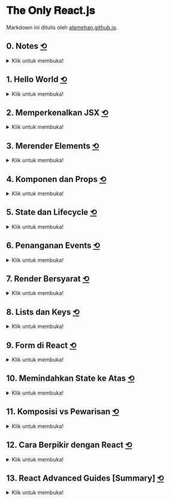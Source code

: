 <div id="top"></div>

# 𝐓𝐡𝐞 𝐎𝐧𝐥𝐲 𝐑𝐞𝐚𝐜𝐭.𝐣𝐬

Markdown ini ditulis oleh <a href="https://alamehan.github.io/">alamehan.github.io</a>.

## **0. Notes** <a href="#top">⟲</a>

<details>
<summary>Klik untuk membuka!</summary><br>

### A. Setup Project

1. Install <a href="https://nodejs.org/en">Node.js</a>
2. Install React App
```
npx create-react-app my-app
cd my-app
npm start
```
3. Install Prettier ESLint (VSCode Extension)

- Install Depedencies: ```npm i prettier prettier-eslint -D``` (untuk eslint sudah include saat menginstall create-react-app)
- Install Extension <a href="https://marketplace.visualstudio.com/items?itemName=rvest.vs-code-prettier-eslint">Prettier ESLint</a> & Restart VSCode
- Buka File > Preferences > Settings > User > Ketik "Editor: Default Formatter" lalu pilih Prettier ESLint
- Buka File > Preferences > Settings > User > Ketik "Editor: Format on" lalu ceklis "Editor: Format on Save" & "Editor: Format on Type"

### B. Catatan Penting

1. Jika component Anda tidak membutuhkan state (data yang nilainya berubah-ubah) & life cycle method, maka gunakan Functional Component. Sebaliknya, jika component Anda membutuhkan state & life cycle method, gunakan Classes Component. [Sebagai catatan: di React Hook nanti, Functional Component bisa menggunakan state & life cycle method]
2. Component itu sesimple class/fungsi yang menerima props (data dari luar) dan me-return HTML (JSX).
3. "npm audit fix" akan memperbarui/menimpa package ke versi yang aman, yang tidak memiliki masalah keamanan (security). untuk menghilangkan "vulnerabilities".
4. Catatan di package.json
```
"react": "16.8.6" berarti versi react yang digunakan yaitu tepat 16.8.6.
"react": "^16.8.6", tanda ^ berarti versi react yang digunakan minimal 16.8.6.

Artinya jika ada versi react terbaru bisa diupdate secara otomatis menggunakan perintah "npm update". Untuk proses update versi
package, lebih baik gunakan "npm update" dibandingkan "npm install".
```

</details>

## **1. Hello World** <a href="#top">⟲</a>

<details>
<summary>Klik untuk membuka!</summary><br>

```HTML
<!DOCTYPE html>
<html>

<head>
  <meta charset="UTF-8" />
  <title>Hello World</title>
  <script src="https://unpkg.com/react@17/umd/react.development.js"></script>
  <script src="https://unpkg.com/react-dom@17/umd/react-dom.development.js"></script>
  <script src="https://unpkg.com/@babel/standalone/babel.min.js"></script>
</head>

<body>
  <div id="root"></div>

  <script type="text/babel">

    ReactDOM.render(<h1>Hello, world!</h1>, document.getElementById('root'))

  </script>
</body>

</html>
```

</details>

## **2. Memperkenalkan JSX** <a href="#top">⟲</a>

<details>
<summary>Klik untuk membuka!</summary><br>

```HTML
<!DOCTYPE html>
<html>

<head>
  <meta charset="UTF-8" />
  <title>Hello World</title>
  <script src="https://unpkg.com/react@17/umd/react.development.js"></script>
  <script src="https://unpkg.com/react-dom@17/umd/react-dom.development.js"></script>
  <script src="https://unpkg.com/@babel/standalone/babel.min.js"></script>
</head>

<body>
  <div id="root1"></div>
  <div id="root2"></div>
  <div id="root3"></div>
  <div id="root4"></div>

  <script type="text/babel">

    const name = "John Doe";
    const age = 24;

    /* ----------------------------------------------------------------------- */
    /*                                Bagian 1                                 */
    /* ----------------------------------------------------------------------- */

    // Tanpa JSX
    const elementA1 = React.createElement(
      'h1',
      { className: 'my-style', style: { marginBottom: 100 } },
      `Halo ${name} ${age}!`
    )
    // Dengan JSX
    const elementA2 = (
      <h1 className='my-style' style={{ marginBottom: 100 }}>
        Halo {name} {age}!
      </h1>
    )

    ReactDOM.render(elementA1, document.getElementById('root1'))
    ReactDOM.render(elementA2, document.getElementById('root2'))

    /* ----------------------------------------------------------------------- */
    /*                                Bagian 2                                 */
    /* ----------------------------------------------------------------------- */

    // Tanpa JSX: Nested
    const elementB1 = React.createElement(
      'div',
      {},
      [
        React.createElement('h1', {}, `Name: ${name}`),
        React.createElement('h2', {}, `Age: ${age}`),
        React.createElement('h3', {}, `No: ${9 * 9}`),
      ]
    )
    // Dengan JSX: Nested
    const elementB2 = (
      <div>
        <h1>Name: {name}</h1>
        <h2>Age: {age}</h2>
        <h3>No: {9 * 9}</h3>
      </div>
    )

    ReactDOM.render(elementB1, document.getElementById('root3'))
    ReactDOM.render(elementB2, document.getElementById('root4'))

  </script>
</body>

</html>
```

</details>

## **3. Merender Elements** <a href="#top">⟲</a>

<details>
<summary>Klik untuk membuka!</summary><br>

```HTML
<!DOCTYPE html>
<html>

<head>
  <meta charset="UTF-8" />
  <title>Hello World</title>
  <script src="https://unpkg.com/react@17/umd/react.development.js"></script>
  <script src="https://unpkg.com/react-dom@17/umd/react-dom.development.js"></script>
  <script src="https://unpkg.com/@babel/standalone/babel.min.js"></script>
</head>

<body>
  <div id="root1"></div>
  <div id="root2"></div>

  <script type="text/babel">

    // 1. Penulisan Function biasa
    function tick1() {
      const element1 = (
        <div>
          <h1>It's {new Date().toLocaleTimeString()}</h1>
        </div>
      )
      ReactDOM.render(element1, document.getElementById('root1'))
    }

    // 2. Penulisan Arrow Function
    let tick2 = () => {
      const element2 = (
        <div>
          <h1>It's {new Date().toLocaleTimeString()}</h1>
        </div>
      )
      ReactDOM.render(element2, document.getElementById('root2'))
    }

    // ReactDOM.render akan dipanggil setiap detiknya dari sebuah callback setInterval()
    setInterval(tick1, 1000)
    setInterval(tick2, 1000)

  </script>
</body>

</html>
```

</details>

## **4. Komponen dan Props** <a href="#top">⟲</a>

<details>
<summary>Klik untuk membuka!</summary><br>

```HTML
<!DOCTYPE html>
<html>

<head>
  <meta charset="UTF-8" />
  <title>Hello World</title>
  <script src="https://unpkg.com/react@17/umd/react.development.js"></script>
  <script src="https://unpkg.com/react-dom@17/umd/react-dom.development.js"></script>
  <script src="https://unpkg.com/@babel/standalone/babel.min.js"></script>
</head>

<body>
  <div id="root1"></div>
  <div id="root2"></div>

  <script type="text/babel">

    /*  
      Komponen mirip dengan fungsi pada JavaScript. Komponen menerima beberapa 
      masukan (biasa disebut “props”) dan mengembalikan element React yang 
      mendeskripsikan apa yang seharusnya tampil pada layar. Sebagai catatan,
      props bersifat read-only, artinya nilai dari props tidak bisa ditimpa.
      Juga, secara default jika Anda tidak mengoper nilai apapun ke sebuah
      props maka nilainya adalah "true".
    */

    /* ----------------------------------------------------------------------- */
    /*                                Bagian 1                                 */
    /* ----------------------------------------------------------------------- */

    // Cara 1: Function Components (dimana props sebagai parameter)
    function ComponentA(props) { // <- Nama component harus diawali huruf kapital
      return (
        <div>
          <h1>Halo {props.name}</h1>
          <h2>Umur Anda {props.age}</h2>
        </div>
      )
    }

    // Cara 2: Class Components (dimana props sebagai property)
    class ComponentB extends React.Component { // <- Nama component harus diawali huruf kapital
      render() {
        return (
          <div>
            <h1>Halo {this.props.name}</h1>
            <h2>Umur Anda {this.props.age}</h2>
          </div>
        )
      }
    }

    // Memberikan nilai default untuk props
    ComponentA.defaultProps = { name: "Anonim", age: 0 }
    ComponentB.defaultProps = { name: "Anonim", age: 0 }

    // Gabungkan kedalam satu element (contoh saja) & Oper nilai ke props-nya (name & age)
    const element = (
      <div>
        <ComponentA name="Raihan" age={21} />
        <ComponentB name="Allaam" age={24} />
        <ComponentA />
        <ComponentB />
      </div>
    )
    // Pada contoh di atas komponen yang tidak mengoper nilai props akan secara otomatis
    // menggunakan nilai default dari props (defaultProps)

    ReactDOM.render(element, document.getElementById('root1'))

    /* ----------------------------------------------------------------------- */
    /*                                Bagian 2                                 */
    /* ----------------------------------------------------------------------- */

    // 1. Contoh data untuk props
    const data = {
      author: {
        name: 'Hello Kitty',
        avatarUrl: 'https://placekitten.com/g/64/64',
      },
      text: 'I hope you enjoy learning React!',
      date: new Date(),
    };

    // 2. Komponen Avatar
    function Avatar(props) {
      return <img src={props.attExamp.avatarUrl} alt={props.attExamp.name} />
    }

    // 3. Komponen UserInfo (didalamnya memakai komponen Avatar)
    function UserInfo(props) {
      return (
        <div>
          <Avatar attExamp={props.attUser} />
          <p>{props.attUser.name}</p>
        </div>
      )
    }

    // 4. Komponen Comment (didalamnya memakai komponen UserInfo)
    function Comment(props) {
      return (
        <div>
          <UserInfo attUser={props.attAuthor} />
          <p>{props.attText}</p>
          <p>{props.attDate.toLocaleDateString()}</p>
        </div>
      )
    }

    // 5, Render Komponen Comment & Oper nilai props-nya
    ReactDOM.render(

      // Alur data props yaitu satu arah, turun dari parent ke child,
      // dimulai dari sini <Comment /> ke <UserInfo /> ke <Avatar /> 
      <Comment attAuthor={data.author} attText={data.text} attDate={data.date} />,
      document.getElementById('root2')
    )

  </script>
</body>

</html>
```

</details>

## **5. State dan Lifecycle** <a href="#top">⟲</a>

<details>
<summary>Klik untuk membuka!</summary><br>

```HTML
<!DOCTYPE html>
<html>

<head>
  <meta charset="UTF-8" />
  <title>Hello World</title>
  <script src="https://unpkg.com/react@17/umd/react.development.js"></script>
  <script src="https://unpkg.com/react-dom@17/umd/react-dom.development.js"></script>
  <script src="https://unpkg.com/@babel/standalone/babel.min.js"></script>
</head>

<body>
  <div id="root1"></div>
  <div id="root2"></div>

  <script type="text/babel">

    /*  
      Baris kode ini merupakan perbaikan dari fille "3-merender-elements.html",
      alih-alih hanya sebagai function biasa, disini kita akan membuat komponen 
      Clock yang benar-benar dapat digunakan kembali (reusable) dan terenkapsulasi.
      Hal ini akan mengatur timer-nya sendiri dan memperbaruiya setiap detik.

      Mulanya hanya Class Components yang dapat menggunakan state & lifecycle method,
      namun semenjak adanya Hook (fitur baru), Function Components pun punya cara
      tersendiri untuk menggunakan state & lifecycle method (dibahas nanti).

      State adalah data private sebuah component. D̶a̶t̶a̶ ̶i̶n̶i̶ ̶h̶a̶n̶y̶a̶ ̶t̶e̶r̶s̶e̶d̶i̶a̶ ̶u̶n̶t̶u̶k̶
      c̶o̶m̶p̶o̶n̶e̶n̶t̶ ̶t̶e̶r̶s̶e̶b̶u̶t̶ ̶d̶a̶n̶ ̶t̶i̶d̶a̶k̶ ̶b̶i̶s̶a̶ ̶d̶i̶ ̶a̶k̶s̶e̶s̶ ̶d̶a̶r̶i̶ ̶c̶o̶m̶p̶o̶n̶e̶n̶t̶ ̶l̶a̶i̶n̶. Component dapat
      merubah statenya sendiri (tujuan state memang untuk berubah-ubah nilainya).
    */

    /* ----------------------------------------------------------------------- */
    /*                                Bagian 1                                 */
    /* ----------------------------------------------------------------------- */

    class Clock extends React.Component {

      // 𝐒𝐓𝐄𝐏 𝟑: Constructor dipanggil, state di inisialisasi
      constructor(props) {
        super(props)
        this.state = {
          date: new Date(),
          name: `Saya nomor ${Math.floor(Math.random() * 100) + 1}` // 1-100
        }
      }

      // 𝐒𝐓𝐄𝐏 𝟒: Method tick() disini berfungsi untuk memperbarui state
      // date & name yang nanti akan dijalankan di componentDidMount()
      tick() {

        /*
          Agar lebih mudah dibaca, baris di bawah idenya adalah: 
          ➜ this.state.date = new Date()
          ➜ this.state.name = `Saya ${Math.floor(Math.random() * 11)}`
          
          hanya saja di aturan React kita tidak bisa memperbarui state 
          dengan statement tersebut, sebagai gantinya gunakan setState()
        */

        this.setState({
          date: new Date(),
          name: `Saya nomor ${Math.floor(Math.random() * 100) + 1}` // 1-100
        })
      }

      // 𝐒𝐓𝐄𝐏 𝟔: Saat sudah terjadi render DOM pertama kalinya, React
      // kemudian akan memanggil method lifecycle componentDidMount()
      componentDidMount() {

        /* 
          timerID (nama "new state" bebas saja, bisa langsung dipanggil tanpa 
          perlu inisialisasi di constructor) akan menyuruh browser untuk memanggil
          method tick() setiap detik. Sebenarnya baris di bawah idenya adalah:
          ➜ setInterval(() => this.tick(), 1000)
          
          Hanya saja selain setInterval langsung dijalankan, kita simpan terlebih 
          dahulu ke dalam this.timerID untuk nantinya dipakai di componentWillUnmount()
        */

        this.timerID = setInterval(() => this.tick(), 1000)

        /*
          Selain itu, jika Anda bertanya mengapa tidak langsung ditulis:
          ➜ setInterval(this.tick, 1000) saja?
          
          Mengapa malah dibuatkan bentukArrow Function-nya? hal tersebut dilakukan
          agar konteks this-nya sesuai/berfungsi dengan baik. Sebenarnya bisa saja
          langsung ditulis "setInterval(this.tick, 1000)", hanya saja konteks this
          untuk tick() perlu di binding terlebih dahulu di constructor (selebihnya,
          lihat contoh pada Bagian 2 di bawah)
        */
      }

      // 𝐒𝐓𝐄𝐏 𝟖: Jika komponen Clock dihapus dari DOM, React akan memanggil method
      // lifecycle componentWillUnmount(), sehingga timer akan berhenti
      componentWillUnmount() {
        clearInterval(this.timerID)
      }

      // 𝐒𝐓𝐄𝐏 𝟓: React me-render DOM sesuai nilai state saat ini (state saat inisialisasi)
      // 𝐒𝐓𝐄𝐏 𝟕: Setiap detik React akan re-render spesifik DOM sesuai nilai state terbaru
      render() {
        return (
          <div>
            <h1>Date: {this.state.date.toLocaleTimeString()}</h1>
            <h2>{this.state.name}</h2>
          </div>
        )
      }
    }

    // 𝐒𝐓𝐄𝐏 𝟏: Komponen App yang menampilkan 3 komponen Clock di dalamnya
    function App() {
      return (

        /*
          Perhatikan bahwa hasilnya nanti, ke 3 komponen Clock benar-benar terisolasi,
          setiap Clock membuat timer-nya sendiri dan memperbaruinya secara independen
        */

        <div>
          <Clock />
          <Clock />
          <Clock />
        </div>
      )
    }

    // 𝐒𝐓𝐄𝐏 𝟐: Komponen App diberikan ke ReactDOM.render()
    ReactDOM.render(<App />, document.getElementById("root1"))

    /* ----------------------------------------------------------------------- */
    /*                                Bagian 2                                 */
    /* ----------------------------------------------------------------------- */

    class Counter extends React.Component {
      constructor(props) {
        super(props)
        this.state = {
          value: 0,
        }

        // Untuk penulisan Function Definitions (ES6+) di dalam sebuah Class, lihat nomor 4 di bawah,
        // keyword this perlu di binding terlebih dahulu agar konteksnya sesuai/berfungsi dengan baik
        this.incrementA = this.incrementA.bind(this)
        this.incrementB = this.incrementB.bind(this)
      }

      /*
        Note: Perhatikan bahwa penulisan Arrow Function di dalam sebuah Class tidak perlu menyertakan keyword
        var/let/const. Berbeda dengan jika didefinisikan di global, tentunya keyword var/let/const disertakan.
      */

      // 1. Mungkin saja props & state diperbarui secara Asynchronous, maka penulisan di bawah ini kurang tepat:
      handleIncrement1 = () => this.setState({ value: this.state.value + this.props.step })
      handleDecrement1 = () => this.setState({ value: this.state.value - this.props.step })

      // 2. Sebagai gantinya, pakai setState() yang menerima fungsi daripada sebuah object langsung:
      handleIncrement2 = () => this.setState((state, props) => ({ value: state.value + props.step }))
      handleDecrement2 = () => this.setState((state, props) => ({ value: state.value - props.step }))

      /*
        Note: Return object di Arrow Function tidak bisa langsung ditulis (state, props) => { ... },
        karena tanda {} akan dianggap sebagai pembuka Function oleh JavaScript. Solusinya bungkus
        terlebih dahulu object-nya menggunakan tanda (), menjadi (state, props) => ({ ... }).
      */

      // 3. Function yang menjadi argument pada setState juga bisa ditulis dengan Function biasa:
      handleIncrement3 = () => this.setState(function (state, props) { return { value: state.value + props.step } })
      handleDecrement3 = () => this.setState(function (state, props) { return { value: state.value - props.step } })

      // 4. Ketiga contoh Function di atas bisa juga ditulis menggunakan Function Definitions (ES6+):
      incrementA() { this.setState((state, props) => ({ value: state.value + props.step })) }
      incrementB() { this.setState(function (state, props) { return { value: state.value + props.step } }) }

      /*
        Note: Jangan lupa! seperti catatan yang ditulis pada bagian constructor, bahwa jika menggunakan
        Function Definitions (ES6+), terdapat sebuah syarat, yaitu keyword this-nya perlu di binding
        terlebih dahulu di constructor, agar konteksnya sesuai/berfungsi dengan baik.
      */

      render() {
        return (

          /*
            Terdapat perbedaan cara penulisan penanganan events antara HTML dengan React, simak contoh berikut:
            HTML biasa          : <button onclick="handleEvent()">Click me</button>
            React (JSX) cara 1  : <button onClick={this.handleEvent}>Click me</button>
            React (JSX) cara 2  : <button onClick={() => this.handleEvent()}>Click me</button>
          */

          <div>
            <h1>{this.state.value}</h1>
            <button onClick={this.handleIncrement2}>+</button>
            <button onClick={() => this.handleDecrement2()}>-</button>
          </div>
        )
      }
    }

    ReactDOM.render(<Counter step={5} />, document.getElementById("root2"))

  </script>
</body>

</html>
```

</details>

## **6. Penanganan Events** <a href="#top">⟲</a>

<details>
<summary>Klik untuk membuka!</summary><br>

```HTML
<!DOCTYPE html>
<html>

<head>
  <meta charset="UTF-8" />
  <title>Hello World</title>
  <script src="https://unpkg.com/react@17/umd/react.development.js"></script>
  <script src="https://unpkg.com/react-dom@17/umd/react-dom.development.js"></script>
  <script src="https://unpkg.com/@babel/standalone/babel.min.js"></script>
</head>

<body>
  <div id="root1"></div>
  <div id="root2"></div>

  <script type="text/babel">

    /* ----------------------------------------------------------------------- */
    /*                       Bagian 1: Contoh State saja                       */
    /* ----------------------------------------------------------------------- */

    class Toggle1 extends React.Component {
      constructor() {   // <- Tidak perlu disisipkan props
        super()         // <- Tidak perlu disisipkan props
        this.state = {
          isToggleOn: true
        }

        // Ingat: Binding diperlukan agar konteks this 
        // pada Function Definitions (ES6+) berfungsi
        this.handleClick = this.handleClick.bind(this)
      }

      handleClick() {
        // Nama parameter "state" bisa bebas (misalnya data, status, dll)
        this.setState(state => ({ isToggleOn: !state.isToggleOn }))
      }

      render() {
        return (
          <div>
            <h1>Status click : {this.state.isToggleOn ? "ON" : "OFF"}</h1>
            <button onClick={this.handleClick}>Click me</button>
          </div>
        )
      }
    }

    ReactDOM.render(<Toggle1 />, document.getElementById('root1'))

    /* ----------------------------------------------------------------------- */
    /*                     Bagian 2: Contoh State & Props                      */
    /* ----------------------------------------------------------------------- */

    class Toggle2 extends React.Component {
      constructor(props) {  // <- Perlu disisipkan props
        super(props)        // <- Perlu disisipkan props
        this.state = {
          isToggleOn: true,
          totalClick: 0,
        }

        this.handleClick = this.handleClick.bind(this)
      }

      handleClick() {
        this.setState((state, props) => ({
          isToggleOn: !state.isToggleOn,
          totalClick: state.totalClick + props.counter,
        }))
      }

      render() {
        return (
          <div>
            <h1>Status click : {this.state.isToggleOn ? "ON" : "OFF"}</h1>
            <h3>Total click  : {this.state.totalClick}</h3>
            <button onClick={this.handleClick}>Click me</button>
          </div>
        )
      }
    }

    ReactDOM.render(<Toggle2 counter={1} />, document.getElementById('root2'))

  </script>
</body>

</html>
```

</details>

## **7. Render Bersyarat** <a href="#top">⟲</a>

<details>
<summary>Klik untuk membuka!</summary><br>

```HTML
<!DOCTYPE html>
<html>

<head>
  <meta charset="UTF-8" />
  <title>Hello World</title>
  <script src="https://unpkg.com/react@17/umd/react.development.js"></script>
  <script src="https://unpkg.com/react-dom@17/umd/react-dom.development.js"></script>
  <script src="https://unpkg.com/@babel/standalone/babel.min.js"></script>
</head>

<body>
  <div id="root1"></div>
  <hr>
  <div id="root2"></div>
  <hr>
  <div id="root3"></div>
  <hr>
  <div id="root4"></div>

  <script type="text/babel">

    /* ----------------------------------------------------------------------- */
    /*                    Bagian 1: LoginControl Sederhana                     */
    /* ----------------------------------------------------------------------- */

    class LoginControl1 extends React.Component {
      constructor() {
        super()
        this.state = { isLoggedIn: true }
      }

      handleLogin = () => this.setState({ isLoggedIn: true })
      handleLogot = () => this.setState({ isLoggedIn: false })

      render() {
        const status = this.state.isLoggedIn
        let button, greeting

        if (status) {
          button = <button onClick={this.handleLogot}>Logout</button>
          greeting = <h1>Welcome back!</h1>
        } else {
          button = <button onClick={this.handleLogin}>Login</button>
          greeting = <h1>Please sign up.</h1>
        }

        return (
          <div>
            {greeting}
            {button}
          </div>
        )
      }
    }

    ReactDOM.render(<LoginControl1 />, document.getElementById("root1"))

    /* ----------------------------------------------------------------------- */
    /*                         Bagian 2: LoginControl                          */
    /* ----------------------------------------------------------------------- */

    // 1. Komponen Greeting
    function UsersGreeting() { return <h1>Welcome back!</h1> }
    function GuestGreeting() { return <h1>Please sign up.</h1> }

    function Greeting(props) {
      const isLoggedIn = props.masuk

      /*
        Jika kondisi hanya if saja, bisa ditulis 1 baris tanpa tanda {} seperti contoh
        di bawah. Dan sebagai catatan "return" value tidak bisa digunakan di ternary
        operator, oleh karena itu di bawah ini digunakan struktur logika if biasa.
      */

      if (isLoggedIn) return <UsersGreeting />
      return <GuestGreeting />
    }

    // 2. Komponen Button
    function LoginButton(props) { return <button onClick={props.diKlik}>Login</button> }
    function LogotButton(props) { return <button onClick={props.diKlik}>Logout</button> }

    // 3. Komponen LoginControl
    class LoginControl2 extends React.Component {
      constructor() {
        super()
        this.state = { isLoggedIn: true }
      }

      handleLoginClick = () => this.setState({ isLoggedIn: true })
      handleLogotClick = () => this.setState({ isLoggedIn: false })

      render() {
        const isLoggedIn = this.state.isLoggedIn
        let button

        isLoggedIn
          ? button = <LogotButton diKlik={this.handleLogotClick} />
          : button = <LoginButton diKlik={this.handleLoginClick} />

        /*
          Struktur logika di atas menggunakan ternary operator. Namun selain itu,
          bisa juga menggunakan struktur logika if-else biasa maupun operator
          short-circuit-evaluation && atau || (lihat bagian 3 di bawah)
        */

        return (
          <div>
            <Greeting masuk={isLoggedIn} />
            {button}
          </div>
        )
      }
    }

    ReactDOM.render(<LoginControl2 />, document.getElementById('root2'))

    /* ----------------------------------------------------------------------- */
    /*                                Bagian 3                                 */
    /* ----------------------------------------------------------------------- */

    function MailBox(props) {
      const unreadMsg = props.msg

      return (
        <div>
          {unreadMsg.length > 0 && <h2>You have {unreadMsg.length} unread Messages.</h2>}
        </div>
      )

      /*
        Cara baca operator short-circuit-evaluation && diatas, yaitu:
        Jika (unreadMsg.length > 0) maka artinya "true", akibatnya perintah setelah 
        tanda && akan dieksekusi. Namun sebaliknya, jika "false", tidak dieksekusi.
      */
    }

    const messages = ['lorem', 'ipsum', 'dolor']

    ReactDOM.render(<MailBox msg={messages} />, document.getElementById('root3'))

    /* ----------------------------------------------------------------------- */
    /*                                Bagian 4                                 */
    /* ----------------------------------------------------------------------- */

    /*
      Pada kasus yang jarang terjadi, Anda mungkin ingin komponen menyembunyikan 
      dirinya sendiri meskipun komponen itu di-render oleh komponen lain. Untuk
      melakukan ini, gunakan return null. Simak contoh dibawah.
    */

    function WarningBanner(props) {

      /*
        Ingat bahwa perintah di bawah ini saling setara:
        1. if (props.warn)  ➜ if (props.warn === true)
        2. if (!props.warn) ➜ if (props.warn !== true) ➜ if (props.warn === false)

        Dengan demikian, perintah "if (!props.warn) return null" di bawah berarti
        jika (props.warn === false) maka jangan render WarningBanner (return null), 
        sebaliknya jika (props.warn === true) maka render <div>Warning!</div>
      */

      if (!props.warn) return null
      return <div>Warning!</div>
    }

    class Page extends React.Component {
      constructor() {
        super()
        this.state = { showWarning: false }
      }

      handleToggleClick = () => this.setState(prevState => ({ showWarning: !prevState.showWarning }))

      render() {
        return (
          <div>
            <WarningBanner warn={this.state.showWarning} />
            <button onClick={this.handleToggleClick}>
              {this.state.showWarning ? "Hide" : "Show"}
            </button>
          </div>
        )
      }
    }

    ReactDOM.render(<Page />, document.getElementById('root4'))

  </script>
</body>

</html>
```

</details>

## **8. Lists dan Keys** <a href="#top">⟲</a>

<details>
<summary>Klik untuk membuka!</summary><br>

```HTML
<!DOCTYPE html>
<html>

<head>
  <meta charset="UTF-8" />
  <title>Hello World</title>
  <script src="https://unpkg.com/react@17/umd/react.development.js"></script>
  <script src="https://unpkg.com/react-dom@17/umd/react-dom.development.js"></script>
  <script src="https://unpkg.com/@babel/standalone/babel.min.js"></script>
</head>

<body>
  <div id="root1"></div>
  <hr>
  <div id="root2"></div>
  <hr>
  <div id="root3"></div>

  <script type="text/babel">

    /* ----------------------------------------------------------------------- */
    /*                                Bagian 1                                 */
    /* ----------------------------------------------------------------------- */

    function NumberList(props) {
      const numbers = props.nums
      // Dalam element list harus ada atribut key yang berisi string unik. Kenapa? key
      // membatu React mengidentifikasi item mana yang telah diubah, ditambah, dihapus.
      // Hal ini berpengaruh pada proses render DOM agar lebih cepat dan efisien.
      const listItems = numbers.map(number => <li key={number.toString()}>{number}</li>)
      return <ul>{listItems}</ul>
    }

    const numA = [1, 2, 3, 4, 5]

    ReactDOM.render(<NumberList nums={numA} />, document.getElementById('root1'))

    /* ----------------------------------------------------------------------- */
    /*                                Bagian 2                                 */
    /* ----------------------------------------------------------------------- */

    function ListItem(props) {
      // Penempatan atribut key bukan disini ya. Terdapat sebuah aturan yang mudah 
      // diingat, yaitu atribut key ditempatkan dimana method map() dipanggil.
      return <li>{props.value}</li>
    }

    function NumberList2(props) {
      const numbers = props.nums
      // Method map() dipanggil disini, artinya atribut key disisipkan di <ListItem />
      const listItems = numbers.map(number => <ListItem key={number.toString()} value={number} />)
      return <ul>{listItems}</ul>
    }

    const numB = [6, 7, 8, 9, 10]

    ReactDOM.render(<NumberList2 nums={numB} />, document.getElementById('root2'))

    /* ----------------------------------------------------------------------- */
    /*                                Bagian 3                                 */
    /* ----------------------------------------------------------------------- */

    /*
      Kita dapat menggunakan key yang sama ketika kita mem-produce 2/lebih Array
      yang berbeda. Misalnya contoh di bawah ini, key={post.id} digunakan di
      list pada sidebar & di div pada content. Dan hal tersebut valid. Sebagai
      catatan, key hanya harus unik antar sibling, bukan unik secara global.
    */

    function Blog(props) {

      // Ingat dalam Arrow Function, jika isi Function hanya berupa return saja, 
      // maka tanda {} serta keyword return tidak perlu ditulis. Contohnya:
      const sidebar = (
        <ul>
          {props.posts.map(post => <li key={post.id}>{post.title}</li>)}
        </ul>
      )

      // Namun jika tanda {} dan keyword return ingin tetap ditulis pun tak apa:
      const content = props.posts.map(post => {
        return (
          <div key={post.id}>
            <h3>{post.title}</h3>
            <p>{post.content}</p>
          </div>
        )
      })

      return (
        <div>
          {sidebar}
          {content}
        </div>
      )
    }

    const postsA = [
      { id: 1, title: 'Hello World', content: 'Welcome to learning React!' },
      { id: 2, title: 'Installation', content: 'You can install React from npm.' }
    ]

    ReactDOM.render(<Blog posts={postsA} />, document.getElementById('root3'))

    /* ----------------------------------------------------------------------- */
    /*                                Bagian 4                                 */
    /* ----------------------------------------------------------------------- */

    /*
      Key harus stabil, dapat diprediksi, dan unik. Key yang tidak stabil (seperti yang
      diproduksi oleh Math.random()) akan menyebabkan banyak instance komponen dan node
      DOM tidak perlu diciptakan kembali, yang dapat menyebabkan penurunan kinerja.

      Sebisa mungkin hindari penggunaan key menggunakan index, karena dalam beberapa
      kasus, seperti pengurutan kembali item-item pada list akan menjadi lambat.

      - Contoh penggunaan index sebagai key: 
        https://codepen.io/alamehan/pen/JjyQBWv

      - Contoh yang sama namun dengan perbaikan (tanpa index): 
        https://codepen.io/alamehan/pen/dyzBjvg
    */

  </script>
</body>

</html>
```

</details>

## **9. Form di React** <a href="#top">⟲</a>

<details>
<summary>Klik untuk membuka!</summary><br>

```HTML
<!DOCTYPE html>
<html>

<head>
  <meta charset="UTF-8" />
  <title>Hello World</title>
  <script src="https://unpkg.com/react@17/umd/react.development.js"></script>
  <script src="https://unpkg.com/react-dom@17/umd/react-dom.development.js"></script>
  <script src="https://unpkg.com/@babel/standalone/babel.min.js"></script>
</head>

<body>
  <div id="root1"></div>
  <hr>
  <div id="root2"></div>
  <hr>

  <script type="text/babel">

    /* ----------------------------------------------------------------------- */
    /*                     Bagian 1: handleChange dipisah                      */
    /* ----------------------------------------------------------------------- */

    class NameForm1 extends React.Component {
      constructor() {
        super()
        this.state = {
          name: '',           // Nilai default untuk input text
          age: 0,             // Nilai default untuk input number
          comment: '',        // Nilai default untuk textarea
          category: 'food',   // Nilai default untuk select
          gender: '',         // Nilai default untuk input radio
          isMember: false,    // Nilai default untuk input checkbox
        }
        this.handleSubmit = this.handleSubmit.bind(this)
      }

      // 1. Arrow Function cocok digunakan untuk kebutuhan update state dengan setState()
      handleChangeA = event => this.setState({ name: event.target.value })        // <- value
      handleChangeB = event => this.setState({ age: event.target.value })         // <- value
      handleChangeC = event => this.setState({ comment: event.target.value })     // <- value
      handleChangeD = event => this.setState({ category: event.target.value })    // <- value
      handleChangeE = event => this.setState({ gender: event.target.value })      // <- value
      handleChangeF = event => this.setState({ isMember: event.target.checked })  // <- checked

      // 2. Function Definitions (ES6+) cocok digunakan untuk baris kode yang lebih banyak
      handleSubmit(event) {
        alert(`
          Nama yang diinput : ${this.state.name}
          Umur yang diinput: ${this.state.age}
          Komentar yang diinput : ${this.state.comment}
          Kategori yang dipilih : ${this.state.category}
          Gender yang dipilih: ${this.state.gender}
          Termasuk member : ${this.state.isMember ? "ya" : "tidak"}
        `)

        // Mencegah terjadinya event bawaan dari sebuah DOM (dalam kasus ini pindah halaman)
        event.preventDefault()
      }

      render() {
        return (
          <form onSubmit={this.handleSubmit}>
            <div>1. Name</div>
            <input type="text" value={this.state.name} onChange={this.handleChangeA} />

            <div>2. Age</div>
            <input type="number" value={this.state.age} onChange={this.handleChangeB} />

            <div>3. Comment</div>
            <textarea value={this.state.comment} onChange={this.handleChangeC} />

            <div>4. Category</div>
            <select value={this.state.category} onChange={this.handleChangeD}>
              <option value="food">Food</option>
              <option value="drink">Drink</option>
              <option value="fruit">Fruit</option>
            </select>

            <div>5. Gender</div>
            <div>
              <input type="radio" value="Male" checked={this.state.gender === "Male"} onChange={this.handleChangeE} /> Male
              <input type="radio" value="Female" checked={this.state.gender === "Female"} onChange={this.handleChangeE} /> Female
              <input type="radio" value="Alien" checked={this.state.gender === "Alien"} onChange={this.handleChangeE} /> Alien
            </div>

            <div>6. Member</div>
            <input type="checkbox" checked={this.state.isMember} onChange={this.handleChangeF} />

            <div></div>
            <input type="submit" value="Submit" />
          </form>
        )
      }
    }

    ReactDOM.render(<NameForm1 />, document.getElementById('root1'))

    /* ----------------------------------------------------------------------- */
    /*                    Bagian 2: handleChange disatukan                     */
    /* ----------------------------------------------------------------------- */

    class NameForm2 extends React.Component {
      constructor() {
        super()
        this.state = {
          name: '',
          age: 0,
          comment: '',
          category: 'food',
          gender: '',
          isMember: false,
        }
        this.handleChange = this.handleChange.bind(this)
        this.handleSubmit = this.handleSubmit.bind(this)
      }

      // handleChange disatukan, untuk membedakan setiap field digunakan atribut name
      handleChange(event) {
        const name = event.target.name
        switch (name) {
          case "_name": this.setState({ name: event.target.value }); break;
          case "_age": this.setState({ age: event.target.value }); break;
          case "_comment": this.setState({ comment: event.target.value }); break;
          case "_category": this.setState({ category: event.target.value }); break;
          case "_gender": this.setState({ gender: event.target.value }); break;
          case "_isMember": this.setState({ isMember: event.target.checked }); break;
          default: null;
        }
      }

      handleSubmit(event) {
        alert(`
          Nama yang diinput : ${this.state.name}
          Umur yang diinput: ${this.state.age}
          Komentar yang diinput : ${this.state.comment}
          Kategori yang dipilih : ${this.state.category}
          Gender yang dipilih: ${this.state.gender}
          Termasuk member : ${this.state.isMember ? "ya" : "tidak"}
        `)

        event.preventDefault()
      }

      render() {
        return (
          // Ingat: Atribut "name" diperlukan untuk digunakan di handleChange
          // Nama field pada contoh dibawah mengambil Object Key, tidak lagi ditulis manual
          <form onSubmit={this.handleSubmit}>
            <div>1. {Object.keys(this.state)[0].toLocaleUpperCase()}</div>
            <input name="_name" type="text" value={this.state.name} onChange={this.handleChange} />

            <div>2. {Object.keys(this.state)[1].toLocaleUpperCase()}</div>
            <input name="_age" type="number" value={this.state.age} onChange={this.handleChange} />

            <div>3. {Object.keys(this.state)[2].toLocaleUpperCase()}</div>
            <textarea name="_comment" value={this.state.comment} onChange={this.handleChange} />

            <div>4. {Object.keys(this.state)[3].toLocaleUpperCase()}</div>
            <select name="_category" value={this.state.category} onChange={this.handleChange}>
              <option value="food">Food</option>
              <option value="drink">Drink</option>
              <option value="fruit">Fruit</option>
            </select>

            <div>5. {Object.keys(this.state)[4].toLocaleUpperCase()}</div>
            <div>
              <input name="_gender" type="radio" value="Male" checked={this.state.gender === "Male"} onChange={this.handleChange} /> Male
              <input name="_gender" type="radio" value="Female" checked={this.state.gender === "Female"} onChange={this.handleChange} /> Female
              <input name="_gender" type="radio" value="Alien" checked={this.state.gender === "Alien"} onChange={this.handleChange} /> Alien
            </div>

            <div>6. {Object.keys(this.state)[5].toLocaleUpperCase()}</div>
            <input name="_isMember" type="checkbox" checked={this.state.isMember} onChange={this.handleChange} />

            <div></div>
            <input type="submit" value="Submit" />
          </form>
        )
      }
    }

    ReactDOM.render(<NameForm2 />, document.getElementById('root2'))

    /* ----------------------------------------------------------------------- */
    /*                                Bagian 3                                 */
    /* ----------------------------------------------------------------------- */

    // Gunakan library "Formik" untuk kebutuhan Form yang lebih lengkap dan mudah

  </script>
</body>

</html>
```

</details>

## **10. Memindahkan State ke Atas** <a href="#top">⟲</a>

<details>
<summary>Klik untuk membuka!</summary><br>

```HTML
<!DOCTYPE html>
<html>

<head>
  <meta charset="UTF-8" />
  <title>Hello World</title>
  <script src="https://unpkg.com/react@17/umd/react.development.js"></script>
  <script src="https://unpkg.com/react-dom@17/umd/react-dom.development.js"></script>
  <script src="https://unpkg.com/@babel/standalone/babel.min.js"></script>
</head>

<body>
  <div id="root1"></div>
  <br><br><br>
  <div id="root2"></div>
  <br><br><br>
  <div id="root3"></div>

  <script type="text/babel">

    /* ----------------------------------------------------------------------- */
    /*                       Bagian 1: Contoh Sederhana                        */
    /* ----------------------------------------------------------------------- */

    function Mendidih1(props) {
      if (props.attCelsius >= 100) return <p>Air akan mendidih.</p>
      return <p>Air tidak akan mendidih.</p>
    }

    class Kalkulator1 extends React.Component {
      constructor() {
        super()
        this.state = { temperature: "" }            // <- Nilai default temperature
      }

      handleChange = event => this.setState({ temperature: event.target.value })

      render() {
        const temperature = this.state.temperature  // <- Untuk menyingkat saja

        return (
          <fieldset>
            <legend>Masukkan temperature dalam Celsius:</legend>
            <input value={temperature} onChange={this.handleChange} />
            <Mendidih1 attCelsius={parseFloat(temperature)} />
          </fieldset>
        )
      }
    }

    ReactDOM.render(<Kalkulator1 />, document.getElementById('root1'))

    /* ----------------------------------------------------------------------- */
    /*                       Bagian 2: Contoh 2 Inputan                        */
    /* ----------------------------------------------------------------------- */

    function Mendidih2(props) {
      if (props.attScl == "Celsius" && props.attDeg >= 100) return <p>Air akan mendidih.</p>
      if (props.attScl == "Fahrenheit" && props.attDeg >= 212) return <p>Air akan mendidih.</p>
      return <p>Air tidak akan mendidih.</p>
    }

    class InputTemperatur2 extends React.Component {
      constructor(props) {
        super(props)
        this.state = { temperature: 100 }           // <- Nilai default temperature
      }

      handleChange = event => this.setState({ temperature: event.target.value })

      render() {
        const temperature = this.state.temperature  // <- Untuk menyingkat saja
        const scale = this.props.attScale           // <- Untuk menyingkat saja

        return (
          <fieldset>
            <legend>Masukkan temperature dalam {scale}:</legend>
            <input value={temperature} onChange={this.handleChange} />
            <Mendidih2 attScl={scale} attDeg={parseFloat(temperature)} />
          </fieldset>
        )
      }
    }

    class Kalkulator2 extends React.Component {
      render() {
        return (
          <div>
            <InputTemperatur2 attScale="Celsius" />
            <InputTemperatur2 attScale="Fahrenheit" />
          </div>
        )
      }
    }

    ReactDOM.render(<Kalkulator2 />, document.getElementById('root2'))

    /* ----------------------------------------------------------------------- */
    /*                     Bagian 3: Sinkronasi 2 Inputan                      */
    /* ----------------------------------------------------------------------- */

    /*
      Tujuan: Saat kita memperbarui inputan celsius maka inputan fahrenheit juga
      ikut diperbarui (konversi secara otomatis), dan sebaliknya.

      Dalam react, state bersama dicapai dengan memindahkannya ke komponen induk
      bersama terdekat dari komponen yang membutuhkannya. Hal inilah yang disebut
      dengan "memindahkan state ke atas". 
      
      Dalam contoh di bawah, state temperature yang mulanya didefinisikan di komponen
      InputTemperatur3 akan "dipindahkan ke atas" yaitu ke komponen Kalkulator3.
    */

    // -----------------
    // A. Fungsionalitas
    // -----------------

    const keCelsius = fahrenheit => (fahrenheit - 32) * 5 / 9
    const keFahrenheit = celsius => (celsius * 9 / 5) + 32

    function konversi(temperature, convert) {
      const input = parseFloat(temperature)             // <- String menjadi number
      if (Number.isNaN(input)) return ''                // <- Jika NaN hentikan proses
      const output = convert(input)                     // <- Proses konversi
      const rounded = Math.round(output * 1000) / 1000  // <- Proses pembulatan
      return rounded.toString()                         // <- Return hasil
    }

    // ------------------------------
    // B1. Komponen Cucu (Grandchild)
    // ------------------------------

    function Mendidih3(props) {
      if (props.attDeg >= 100) return <p>Air akan mendidih.</p>
      return <p>Air tidak akan mendidih.</p>
    }

    // -------------------------
    // B2. Komponen Anak (Child)
    // -------------------------

    class InputTemperatur3 extends React.Component {
      constructor(props) {
        super(props)
      }

      // 𝐒𝐓𝐄𝐏 𝟐: Alih-alih memanggil this.setState() saat kita ingin melakukan perubahan, kita sekarang
      // memanggil this.props... yang akan disediakan oleh komponen induk, yaitu Kalkulator3.
      handleChange = event => this.props.onTemperatureChange(event.target.value)

      /*
        Untuk celcius akan menjadi: handleChange = event => this.props.handleCelsiusChange(event.target.value)
        Untuk fahrenheit akan menjadi: handleChange = event => this.props.handleFahrenheitChange(event.target.value)

        Dibelakang layar yang terjadi ialah:
        handleChange = event => (handleCelsiusChange = temperature => this.setState({ scale: "c", temperature }))(event.target.value)
        handleChange = event => (handleFahrenheitChange = temperature => this.setState({ scale: "f", temperature }))(event.target.value)

        Ingat kembali konsep IIFE pada JavaScript, dimana Function didefinisikan + langsung dijalankan. Polanya: (___)(),
        dimana ___ diisi dengan Function yang hendak dibuat dan tanda () kedua sebagai perintah eksekusi Function. Jika
        terdapat parameter & argument maka polanya (___)(argument), dimana argument diisi oleh nilai yang dikirim. 
      */

      render() {
        // 𝐒𝐓𝐄𝐏 𝟏: Sekarang temperature bukan lagi sebagai state lokal, melainkan berasal dari induknya
        // yaitu Kalkulator3, sebagai sebuah props. Dengan demikian, komponen InputTemperatur3
        // tidak memiliki kendali atasnya (ingat bahwa props bersifat read-only).
        const temperature = this.props.attTemperature
        const scale = this.props.attScale

        return (
          <fieldset>
            <legend>Masukkan temperature dalam {scale}:</legend>
            <input value={temperature} onChange={this.handleChange} />
          </fieldset>
        )
      }
    }

    // ------------------------------
    // B3. Komponen Orangtua (Parent)
    // ------------------------------

    class Kalkulator3 extends React.Component {
      constructor() {
        super()
        // 𝐒𝐓𝐄𝐏 𝟑: Sekarang temperature didefinisikan disini (Kalkulator3) sebagai state komponen induk,
        // yang kemudian akan diolah (dikonversi) untuk dikirimkan nantinya ke komponen InputTemperatur3.
        this.state = { scale: "c", temperature: "" }    // <- Nilai default
      }

      // 𝐒𝐓𝐄𝐏 𝟒: Function ini nantinya akan dikirim dan dijalankan di komponen InputTemperatur3.
      // Dalam object, jika "key: value" namanya sama maka cukup tulis salah satunya saja, pada
      // contoh di bawah "temperature: temperature" sebenarnya bisa ditulis "temperature" saja.
      handleCelsiusChange = temperature => this.setState({ scale: "c", temperature: temperature })
      handleFahrenheitChange = temperature => this.setState({ scale: "f", temperature: temperature })

      render() {
        // 𝐒𝐓𝐄𝐏 𝟓: State scale & temperature saat ini
        const scale = this.state.scale
        const temperature = this.state.temperature

        // Jika scale-nya fahrenheit, maka konversi temperature ke celcius, lalu masukkan ke dalam const celcius
        // (Ini berarti kita mendapatkan temperature celcius berdasarkan temperature fahrenheit yang ada saat ini).
        // Namun jika bukan (artinya scale-nya celcius), maka temperature saat ini langsung dimasukkan ke const celcius.
        const celsius = scale === "f" ? konversi(temperature, keCelsius) : temperature

        // Jika scale-nya celcius, maka konversi temperature ke fahrenheit, lalu masukkan ke dalam const fahrenheit.
        // (Ini berarti kita mendapatkan temperature fahrenheit berdasarkan temperature celcius yang ada saat ini).
        // Namun jika bukan (artinya scale-nya fahrenheit), maka temperature saat ini langsung dimasukkan ke const fahrenheit.
        const fahrenheit = scale === "c" ? konversi(temperature, keFahrenheit) : temperature

        // Tujuan dari baris kode di atas tidak lain untuk kebutuhan sinkronasi 2 inputan. Sederhananya: Saat ini kita input
        // temperature dalam scale celcius, maka dapatkan temperature dalam scale fahrenheit-nya, dan begitu sebaliknya.

        return (
          <div>
            <InputTemperatur3 attScale="Celcius" attTemperature={celsius} onTemperatureChange={this.handleCelsiusChange} />
            <InputTemperatur3 attScale="Fahrenheit" attTemperature={fahrenheit} onTemperatureChange={this.handleFahrenheitChange} />
            <Mendidih3 attDeg={parseFloat(celsius)} />
          </div>
        )
      }
    }

    ReactDOM.render(<Kalkulator3 />, document.getElementById('root3'))

  </script>
</body>

</html>
```

```HTML
<!DOCTYPE html>
<html>

<head>
  <meta charset="UTF-8" />
  <title>Hello World</title>
  <script src="https://unpkg.com/react@17/umd/react.development.js"></script>
  <script src="https://unpkg.com/react-dom@17/umd/react-dom.development.js"></script>
  <script src="https://unpkg.com/@babel/standalone/babel.min.js"></script>
</head>

<body>
  <div id="root"></div>

  <script type="text/babel">

    /* ----------------------------------------------------------------------- */
    /*              Sinkronasi 2 Inputan (Simplified & Explained)              */
    /* ----------------------------------------------------------------------- */

    /* --------------------------------------------------------------------- */
    /* 𝐒𝐓𝐄𝐏 𝟏: Komponen KalkulatorSuhu yang menampilkan 2 komponen InputSuhu */
    /* --------------------------------------------------------------------- */

    class KalkulatorSuhu extends React.Component {
      constructor() {
        super()
        this.state = { skala: "celsius", suhu: "" } // <- Definisikan data state yang dibutuhkan nantinya
      }

      handleCelsiusChange = suhu => this.setState({ skala: "celsius", suhu: suhu })         // <- suhu nantinya akan didapat 
      handleFahrenheitChange = suhu => this.setState({ skala: "fahrenheit", suhu: suhu })   // <- dari event.target.value

      // Ingat: Dalam object jika "key: value" namanya sama, misal "suhu: suhu" maka sebenarnya cukup ditulis "suhu" saja

      render() {
        const skala = this.state.skala // <- Untuk menyingkat saja
        const suhu = this.state.suhu   // <- Untuk menyingkat saja

        /* ----------------------------------------------------------------------------------------------- */
        /* 𝐒𝐓𝐄𝐏 𝟐: Dapatkan data suhu dalam skala celsius & fahrenheit berdasarkan (inputan) suhu saat ini */
        /* ----------------------------------------------------------------------------------------------- */

        const celsius = skala === "fahrenheit" ? konversi(suhu, keCelsius) : suhu
        const fahrenheit = skala === "celsius" ? konversi(suhu, keFahrenheit) : suhu

        /* ----------------------------------------------------------------------------------------- */
        /* 𝐒𝐓𝐄𝐏 𝟒: Pakai komponen InputSuhu serta kirim data props yang diperlukan komponen tersebut */
        /* ----------------------------------------------------------------------------------------- */

        return (
          <div>
            <InputSuhu _title="Celsius" _suhu={celsius} _onSuhuChange={this.handleCelsiusChange} />
            <InputSuhu _title="Fahrenheit" _suhu={fahrenheit} _onSuhuChange={this.handleFahrenheitChange} />
            <h3>{celsius >= 100 ? "Air akan mendidih." : "Air tidak akan mendidih."}</h3>
          </div>
        )
      }
    }

    /* ------------------------------------- */
    /* 𝐒𝐓𝐄𝐏 𝟑: Definisikan function konversi */
    /* ------------------------------------- */

    const keCelsius = fahrenheit => (fahrenheit - 32) * 5 / 9
    const keFahrenheit = celsius => (celsius * 9 / 5) + 32

    function konversi(suhu, keSkala) {
      const input = parseFloat(suhu)        // <- Konversi string menjadi number (pecahan), selain number akan di-remove
      if (Number.isNaN(input)) return ""    // <- Cek apakah hasil konversi (input) berisi NaN, jika iya hentikan proses
      const output = keSkala(input)         // <- Jika skala saat ini celsius maka konversi ke fahrenheit & sebaliknya
      const rounded = Math.round(output * 1000) / 1000  // <- Pembulatan (jika pecahan, dibuat 3 angka di belakang koma)
      return rounded.toString()                         // <- Return hasil (yang sudah dibulatkan) dalam bentuk string
    }

    /* -------------------------------------- */
    /* 𝐒𝐓𝐄𝐏 𝟓: Definisikan komponen InputSuhu */
    /* -------------------------------------- */

    class InputSuhu extends React.Component {
      constructor(props) {
        super(props)
      }

      handleChange = event => this.props._onSuhuChange(event.target.value)

      /*
        A. Untuk celsius akan menjadi: 
        handleChange = event => this.props.handleCelsiusChange(event.target.value)

        B. Dibelakang layar handleCelsiusChange():
        (handleCelsiusChange = suhu => this.setState({ skala: "celsius", suhu: suhu }))(event.target.value)
        
        Dimana event.target.value bertindak sebagai argument dari function handleCelsiusChange(), maka yang
        terjadi ialah nilai state "suhu" akan diisi oleh event.target.value, kurang lebih seperti baris
        berikut -> this.setState({ skala: "celsius", suhu: event.target.value })

        C. Hal yang serupa terjadi juga untuk skala fahrenheit
      */

      render() {
        const title = this.props._title // <- Mengambil data props title
        const suhu = this.props._suhu   // <- Mengambil data props suhu

        return (
          <fieldset>
            <legend>Masukkan suhu dalam {title}:</legend>
            <input value={suhu} onChange={this.handleChange} />
          </fieldset>
        )
      }
    }

    ReactDOM.render(<KalkulatorSuhu />, document.getElementById('root'))

  </script>
</body>

</html>
```

</details>

## **11. Komposisi vs Pewarisan** <a href="#top">⟲</a>

<details>
<summary>Klik untuk membuka!</summary><br>

```HTML

```

</details>

## **12. Cara Berpikir dengan React** <a href="#top">⟲</a>

<details>
<summary>Klik untuk membuka!</summary><br>

```HTML
<!DOCTYPE html>
<html>

<head>
  <meta charset="UTF-8" />
  <title>Hello World</title>
  <script src="https://unpkg.com/react@17/umd/react.development.js"></script>
  <script src="https://unpkg.com/react-dom@17/umd/react-dom.development.js"></script>
  <script src="https://unpkg.com/@babel/standalone/babel.min.js"></script>
</head>

<body>
  <div id="root"></div>

  <script type="text/babel">

    /* ----------------------------------------------------------------------- */
    /*                            Thinking in React                            */
    /* ----------------------------------------------------------------------- */

    /*

      𝐒𝐓𝐄𝐏 𝟏: Berangkat dari UI, berikut contoh UI yang digunakan:
      https://id.reactjs.org/static/1071fbcc9eed01fddc115b41e193ec11/d4770/thinking-in-react-mock.png

      𝐒𝐓𝐄𝐏 𝟐: Pecah UI menjadi hierarki komponen, berikut hasil pemecahan komponen:
      https://id.reactjs.org/static/eb8bda25806a89ebdc838813bdfa3601/6b2ea/thinking-in-react-components.png

      Hierarki-nya sebagai berikut:
      - <FilterableProductTable/>    (orange)      komponen utama
        - <SearchBar/>               (biru)        menerima inputan user
        - <ProductTable/>            (hijau)       show & filter data berdasarkan inputan user
          - <ProductCategoryRow/>    (biru muda)   show judul untuk setiap kategori
          - <ProductRow/>            (merah)       show baris untuk setiap produk

      Tips: Setiap komponen idealnya melakukan satu tugas tertentu saja.

      𝐒𝐓𝐄𝐏 𝟑: Buat versi statis (sederhana) terlebih dahulu
      - Gunakan props (sebuah cara mengoper data dari komponen parent ke child).
      - Untuk sementara jangan gunakan state (data yang nilai-nya berubah-ubah).
      - Mulai membangun komponen dari paling bawah ke komponen paling atas (meminimalisir bug).

      𝐒𝐓𝐄𝐏 𝟒: Identifikasi kebutuhan penggunaan state
      - Jika data dioper dari komponen induk melalui props, maka data tersebut bukanlah state.
      - Jika data tidak perlu berubah-ubah nilainya, maka data tersebut bukanlah state.
      
      Hasil identifikasi:
      - Daftar produk dioper ke dalam komponen melalui props, maka data tersebut bukanlah state.
      - Teks pencarian yang diinput user & nilai dari checkbox dapat berubah, maka data tersebut state.

      𝐒𝐓𝐄𝐏 𝟓: Identifikasi dimana state Anda berada
      - Prinsip dasar React yaitu aliran data satu arah yang mengalir ke bawah sejalan dengan hierarki komponen.
      - Cara 1 -> Temukan sebuah komponen yang menjadi pemilik bersama dari state, maka state disimpan disana.
      - Cara 2 -> Jika sulit, cukup buat komponen baru yang bertugas hanya untuk menyimpan state. Gunakan saat perlu.
      
      Hasil identifikasi:
      - <ProductTable/> perlu memfilter dafar produk berdasarkan state.
      - <SearchBar/> perlu menampilkan teks pencarian dan state dari checkbox.
      - Maka akan menjadi masuk akal apabila teks pencarian dan nilai dari checkbox berada di <FilterableProductTable/>.

      Implementasi:
      - Tambahkan this.state = {filterText: "", inStockOnly: false} di method constructor-nya <FilterableProductTable/>.
      - Hal tersebut akan merefleksikan kondisi state awal dari aplikasi Anda. 
      - Lalu oper "filterText" & "inStockOnly" ke <ProductTable/> & <SearchBar/> sebagai sebuah props. 
      - Gunakan props tersebut untuk memfilter baris di <ProductTable/> dan set nilai dari field di <SearchBar/>.

      𝐒𝐓𝐄𝐏 𝟔: Tambahkan aliran data ke arah sebaliknya
      - Komponen form yang berada di bawah hierarki perlu untuk memberbarui state di <FilterableProductTable/>.
      - Artinya saat user mengubah form, state akan di-update sesuai inputan user.
      - Karena state hanya dapat di-update di <FilterableProductTable/>, maka <FilterableProductTable/> akan mengoper
        callback ke <SearchBar/> yang kemudian akan dipanggil kapanpun state harus di-update.

    */

    /* ----------------------------------------------------------------------- */
    /*                     Komponen: <ProductCategoryRow/>                     */
    /* ----------------------------------------------------------------------- */

    class ProductCategoryRow extends React.Component {
      render() {
        const category = this.props.category

        return (
          <tr>
            <th colSpan="2">{category}</th>
          </tr>
        )
      }
    }

    /* ----------------------------------------------------------------------- */
    /*                         Komponen: <ProductRow/>                         */
    /* ----------------------------------------------------------------------- */

    class ProductRow extends React.Component {
      render() {
        const product = this.props.product

        // Jika product.stocked false beri warna merah pada nama produk tersebut
        const name = product.stocked ? product.name : <span style={{ color: "red" }}>{product.name}</span>

        return (
          <tr>
            <td>{name}</td>
            <td>{product.price}</td>
          </tr>
        )
      }
    }

    /* ----------------------------------------------------------------------- */
    /*                        Komponen: <ProductTable/>                        */
    /* ----------------------------------------------------------------------- */

    class ProductTable extends React.Component {
      render() {
        const filterText = this.props.filterText
        const inStockOnly = this.props.inStockOnly

        const rows = []
        let lastCategory = null

        // Jalankan perintah berikut untuk setiap data produk. Setiap produk berisi: category, price, stocked, name.
        this.props.products.forEach(product => {

          /*
            Cek apakah (string) filterText ada di dalam (string) product.name, stop (return) jika tidak ditemukan
            (-1 artinya string tidak ditemukan). Misalnya, filterText berisi string "od" & product.name berisi string 
            "iPod", oleh karena "od" ada di dalam "iPod" maka lolos pengecekan dan lanjut ke baris kode selanjutnya.
            Catatan, dalam contoh disini pencarian bersifat case sensitive, itu berari "foot" dengan "Foot" berbeda.
          */
          if (product.name.indexOf(filterText) === -1) return

          /*
            Cek apakah inStockOnly true (checkbox di centang)? Jika ya, cek lagi apakah product.stocked false? Jika ya lagi
            maka stop (return), artinya produk yang tidak ada stoknya tidak akan ditampilkan (tidak di push ke array rows).
          */
          if (inStockOnly && !product.stocked) return

          /*
            Tujuan baris kode ini untuk menampilkan nama setiap kategori ke dalam tabel agar tampil 1x saja (tidak berulang),
            ini berarti nama setiap kategori hanya akan 1x saja di push ke array rows. Teknisnya, lastCategory berperan
            untuk pengecekan, jika product.category != null (hanya di cek pertama kali, sudah pasti hasilnya true) maka push
            product.category tersebut ke dalam array rows. Jika product.category == lastCategory (artinya product.category
            tersebut sebelumnya sudah di push ke array rows), maka skip, namun jika product.category != lastCategory
            (artinya product.category tersebut memang baru dan belum pernah di push), maka push ke array rows.
          */
          if (product.category !== lastCategory) rows.push(<ProductCategoryRow category={product.category} key={product.category} />)
          lastCategory = product.category

          // Tujuan baris kode ini untuk menampilkan data produk ke dalam tabel (push data produk ke array rows)
          rows.push(<ProductRow product={product} key={product.name} />)
        })

        return (
          <table border="1" width="172px">
            <thead>
              <tr>
                <th>Name</th>
                <th>Price</th>
              </tr>
            </thead>
            <tbody>{rows}</tbody>
          </table>
        )
      }
    }

    /* ----------------------------------------------------------------------- */
    /*                         Komponen: <SearchBar/>                          */
    /* ----------------------------------------------------------------------- */

    class SearchBar extends React.Component {
      
      handleFilterTextChange = event => this.props.onFilterTextChange(event.target.value) // <- value
      handleInStockChange = event => this.props.onInStockChange(event.target.checked)     // <- checked
      
      /*
        Baris kode di atas akan mengupdate state filterText & inStockOnly berdasarkan inputan user saat ini.

        Yang terjadi di belakang layar:
        - handleFilterTextChange = event => this.props.handleFilterTextChangeRoot(event.target.value)
        - handleInStockChange = event => this.props.handleInStockChangeRoot(event.target.checked)

        Dimana handleFilterTextChangeRoot() & handleInStockChangeRoot() berasal dari <FilterableProductTable/>
        yang di oper ke dalam <SearchBar/> melalui props. Dengan inilah state filterText & inStockOnly di 
        <FilterableProductTable/> dapat ter-update melalui komponen <SearchBar/> ini.       
      */

      render() {
        return (
          <form>
            <input type="text" placeholder="Search..." value={this.props.filterText} onChange={this.handleFilterTextChange} />
            <p>
              <input type="checkbox" checked={this.props.inStockOnly} onChange={this.handleInStockChange} />Only show products in stock
            </p>
          </form>
        )
      }
    }

    /* ----------------------------------------------------------------------- */
    /*                   Komponen: <FilterableProductTable/>                   */
    /* ----------------------------------------------------------------------- */

    class FilterableProductTable extends React.Component {
      constructor(props) {
        super(props)
        this.state = {
          filterText: "",
          inStockOnly: false
        }
      }

      handleFilterTextChangeRoot = value => this.setState({ filterText: value })
      handleInStockChangeRoot = value => this.setState({ inStockOnly: value })

      render() {
        return (
          /*
            Props filterText & inStockOnly pada <SearchBar/> digunakan untuk set nilai dari field pada form,
            atau dengan kata lain untuk kebutuhan update state. Proses update state dilakukan di <SearchBar/>.
            Props filterText & inStockOnly pada <ProductTable/> digunakan untuk memfilter baris.
          */
          <div>
            <SearchBar
              filterText={this.state.filterText}
              inStockOnly={this.state.inStockOnly}
              onFilterTextChange={this.handleFilterTextChangeRoot}
              onInStockChange={this.handleInStockChangeRoot}
            />
            <ProductTable
              products={this.props.products}
              filterText={this.state.filterText}
              inStockOnly={this.state.inStockOnly}
            />
          </div>
        )
      }
    }

    /* ----------------------------------------------------------------------- */
    /*                              Data & Render                              */
    /* ----------------------------------------------------------------------- */

    const PRODUCTS = [
      { category: 'Sporting Goods', price: '$49.99', stocked: true, name: 'Football' },
      { category: 'Sporting Goods', price: '$9.99', stocked: true, name: 'Baseball' },
      { category: 'Sporting Goods', price: '$29.99', stocked: false, name: 'Basketball' },
      { category: 'Electronics', price: '$99.99', stocked: true, name: 'iPod Touch' },
      { category: 'Electronics', price: '$399.99', stocked: false, name: 'iPhone 5' },
      { category: 'Electronics', price: '$199.99', stocked: true, name: 'Nexus 7' }
    ]

    ReactDOM.render(<FilterableProductTable products={PRODUCTS} />, document.getElementById("root"))

  </script>
</body>

</html>
```

</details>

## **13. React Advanced Guides [Summary]** <a href="#top">⟲</a>

<details>
<summary>Klik untuk membuka!</summary><br>

## A. Aksesibilitas

### 1. HTML semantik

- Ganti wrapper ```<div></div>``` di return value dari sebuah komponen menjadi ```<React.Fragment></React.Fragment>```.
- Atau jika wrapper tidak membutuhkan props cukup gunakan ```<></>``` saja (a11y best practice).

### 2. Form yang aksesibel

- Berikan pesan kesalahan (error notification/feedback) ke user, misalnya pada saat salah input format di form.
- Setiap element form seperti ```<input>``` dan ```<textarea>``` perlu diberi label (di JSX for menjadi htmlFor), misalnya:

```HTML
<label htmlFor="namedInput">Name:</label>
<input id="namedInput" type="text" name="name">
```

### 3. Focus control, mouse & pointer events

- Pastikan focus keyboard dan garis luar focus terlihat dengan jelas, jangan coba-coba dihilangkan dengan CSS.
- Pastikan fungsionalitas mouse & pointer events juga dapat diakses dengan menggunakan keyboard (Tab & Shift+Tab).
- Uji apakah seluruh web Anda dapat dijangkau hanya dengan menggunakan keyboard (Tab, Shift+Tab, Enter & Arrow keys).

### 4. Widget yang lebih kompleks

- Aksesibilitas paling mudah dicapai dengan menulis kode yang sedekat mungkin dengan HTML.
- Pelajari ARIA in HTML. Kunjungi web berikut ini: https://inclusive-components.design/.

### 5. Hal-hal lain yang perlu dipertimbangkan

- Mengatur bahasa yang digunakan web. Pertimbangkan penggunaan multi-bahasa.
  - Resource: https://react.i18next.com/.
- Mengatur document title ```<title>``` agar menggambarkan dengan tepat isi halaman yang sedang dibuka.
  - Resource: https://github.com/gaearon/react-document-title
- Pastikan seluruh teks yang dapat dibaca di web memiliki kontras warna yang cukup.
  - Resource: http://colorsafe.co/ & https://jxnblk.github.io/colorable/
- Periksa beberapa fitur aksesibilitas secara langsung dalam kode JSX Anda.
  - Resource: https://github.com/jsx-eslint/eslint-plugin-jsx-a11y
- Uji aksesibilitas (teknis kode HTML Anda) di browser secara langsung.
  - Resource: https://www.deque.com/axe/ & https://wave.webaim.org/extension/
- Uji responsive (pengalaman mengakses web yang optimal dalam berbagai device).
  - Resource: http://iloveadaptive.com/, http://responsivetesttool.com/ & https://webmobilefirst.com/
- Uji konten (text) di web Anda menggunakan pembaca layar (screen reader).
  - Resource: https://www.naturalreaders.com/ & https://getpericles.com/

## B. Code-Splitting

Code-splitting pada aplikasi Anda dapat dimanfaatkan untuk melakukan “lazy-load” untuk memuat hanya hal-hal yang sedang dibutuhkan oleh pengguna saja, yang dapat meningkatkan performa aplikasi Anda secara drastis. Pelajari modul ```import()```, ```export()```, dan ```React.lazy()```.

## C. Context
 
Dalam aplikasi React data dioper dari komponen atas ke bawah (parent ke child) melalui props, tetapi ini bisa menjadi rumit untuk tipe props tertentu yang dibutuhkan oleh banyak komponen. **Context** dirancang untuk berbagi data yang dapat dianggap "global", seperti tema, bahasa yang disukai hingga cache data. Terkadang data yang sama harus dapat diakses oleh banyak komponen pada tingkat bersarang yang berbeda. Context memungkinkan Anda “menyiarkan” data tersebut, dan mengubahnya, ke semua komponen di bawah.

Sebelum Anda menggunakan Context: Jika Anda hanya ingin menghindari mengoper beberapa props melalui banyak tingkatan, **Component Composition** seringkali menjadi solusi yang lebih sederhana daripada Context.

**Catatan**: Dalam React terbaru (Hooks), Anda dapat menggunakan ```useContext``` sebagai pengganti context tradisional.

## D. Error Boundaries

Sebuah class component menjadi komponen error boundary jika komponen tersebut mendefinisikan salah satu (atau kedua) metode lifecycle static: ```getDerivedStateFromError()``` untuk me-render antarmuka darurat saat kesalahan dilontarkan & ```componentDidCatch()``` untuk mencatat informasi kesalahan. Error boundaries bekerja seperti blok JavaScript ```catch {},``` tetapi diperuntukkan bagi komponen. Hanya komponen kelas yang bisa menjadi komponen error boundaries.

## E. Forwarding Refs

Forwarding Refs adalah sebuah teknik untuk meneruskan ref secara otomatis melalui komponen ke salah satu anaknya. Ini biasanya tidak diperlukan untuk sebagian besar komponen dalam aplikasi. Namun, ini bisa berguna untuk beberapa jenis komponen, terutama pada reusable component libraries. Forwarding Refs adalah sebuah fitur keikutsertaan yang memperbolehkan beberapa komponen-komponen mengambil sebuah ref yang didapatkan, dan menurunkannya (dengan kata lain, “meneruskan” nya) kepada child.

## F. Fragments

Salah satu pola umum pada React adalah return banyak elemen sekaligus. Fragments memungkinkan Anda untuk mengelompokkan sejumlah elemen anak tanpa perlu menambahkan lagi node ekstra ke DOM. Teknisnya gunakan ```<React.Fragment></React.Fragment>``` atau ```<></>``` sebagai wrapper untuk return value sebuah komponen. Sebelum ada fragments ini, biasanya menggunakan ```<div></div>``` sebagai wrapper.

## G. Higher-Order Components

Higher-order component (HOC) merupakan teknik lanjutan dalam React untuk menggunakan kembali logika sebuah komponen. Konkritnya, HOC merupakan fungsi yang mengambil sebuah komponen dan mengembalikan sebuah komponen baru. Kita ingin sebuah abstraksi yang mengizinkan kita mendefinisikan logika ini pada satu tempat dan membaginya antar komponen. Dalam kondisi inilah, HOC digunakan.

**Catatan**: Secara tradisional ada 2 solusi untuk masalah menggunakan kembali logika stateful antar komponen, yaitu dengan Higher-Order Components dan Render Props. Namun, dalam React terbaru, sebagai gantinya Anda dapat menggunakan Custom Hooks.

## H. Integrasi dengan Library Lain

React dapat digunakan pada web application apapun. React juga dapat ditanamkan di aplikasi lain (misal jQuery dan Backbone), begitu juga sebaliknya, dengan sedikit pengaturan, aplikasi lain dapat ditanamkan di React. Jika tertarik baca di official dokumentasi React.

## I. JSX In Depth

Pada dasarnya, JSX hanya menyediakan sintaksis-sintaksis yang mudah ditulis dan dimengerti (syntatic sugar) untuk fungsi React berikut: ```React.createElement(component, prop, ...children)```. Misalnya kode JSX ```<MyButton color="blue" shadowSize={2}>Klik saya</MyButton>``` akan di-compile menjadi ```React.createElement(MyButton, {color: 'blue', shadowSize: 2}, 'Klik saya')```.

## J. Mengoptimalkan Performa

Secara internal, React menggunakan beberapa teknik cermat untuk meminimalkan jumlah operasi DOM boros yang diperlukan untuk memperbarui UI. Bagi sebagian besar aplikasi, React akan menghasilkan UI yang cepat tanpa harus melakukan pekerjaan tambahan untuk mengoptimalkan performa secara spesifik. Meskipun demikian, ada beberapa cara untuk mempercepat aplikasi React Anda:

1. Gunakan versi produksi. Ingat bahwa hanya file React yang berakhir dengan ```.production.min.js``` yang layak digunakan untuk produksi.
2. Memvirtualisasi Long List. Jika aplikasi Anda me-render list data yang panjang (ratusan/ribuan baris), kami sarankan untuk menggunakan teknik “windowing”. Teknik ini hanya me-render bagian kecil dari baris-baris data Anda dalam waktu tertentu. <a href="https://react-window.vercel.app/">react-window</a> dan <a href="https://bvaughn.github.io/react-virtualized/">react-virtualized</a> merupakan library windowing paling populer yang bisa Anda gunakan.
3. Meskipun React hanya memperbarui simpul DOM yang berubah, me-render ulang tetap memerlukan waktu tambahan. Dalam banyak kasus ini tidak menjadi masalah, namun ketika ada perlambatan yang signifikan, Anda dapat mempercepatnya dengan meng-override lifecycle ```shouldComponentUpdate()``` yang dijalankan sebelum proses render ulang dimulai. Dalam banyak kasus, alih-alih menuliskan ```shouldComponentUpdate()``` secara manual, Anda dapat meng-inherit dari ```React.PureComponent``` (helper khusus yang disediakan React).
4. Ketika berurusan dengan objek bersarang yang dalam, memperbaruinya secara immutable dapat menjadi sulit. Jika Anda memiliki masalah ini, cobalah <a href="https://github.com/immerjs/immer">Immer</a> atau <a href="https://github.com/kolodny/immutability-helper">immutability-helper</a>. Library ini memungkinkan Anda membuat kode yang lebih mudah dibaca tanpa menanggalkan keuntungan-keuntungan immutability.

## K. Portal

Portal menyediakan sebuah cara utama untuk me-render anak ke dalam simpul DOM yang berada di luar hierarki komponen induk. ```ReactDOM.createPortal(child, container)```, dimana Argumen pertama (child) berupa anak React yang bisa di-render, misalnya sebuah elemen, string, atau fragment. Argumen kedua (container) merupakan elemen DOM. Penggunaan umum untuk portal adalah ketika komponen induk memiliki style ```overflow: hidden``` atau ```z-index```, tetapi Anda harus “memisahkan” anak secara visual dari kontainernya. Misal dialog/tooltip.

## L. Profiler

Profiler mengukur seberapa sering aplikasi React dirender dan berapa "cost" renderingnya. Tujuannya adalah untuk membantu meng-identifikasi bagian dari aplikasi yang lambat dan dapat mengambil manfaat dari pengoptimalan seperti memoization. Meskipun Profiler komponen yang ringan, gunkan hanya jika diperlukan; setiap penggunaan menambah beberapa overhead CPU & memori ke aplikasi.

## M. React Tanpa ES6

Jika menemukan syntax/modul berikut dalam sebuah project React, artinya project tersebut belum menggunakan ES6: 
- ```var createReactClass = require('create-react-class')``` ➜ Membuat sebuah komponen class
- ```getDefaultProps()``` ➜ Mendeklarasikan props default
- ```getInitialState()``` ➜ Menyetel state awal
- ```mixins``` ➜ React tidak menyarankan Anda menggunakan mixin

## N. React Tanpa JSX

Jika Anda menemukan syntax/modul ```React.createElement()``` (baris perintah ini bertujuan untuk membuat sebuah element) dalam sebuah project React, artinya project tersebut (atau terdapat bagian dari projecy tersebut) tidak memakai JSX.

## O. Rekonsiliasi

Rekonsilisasi berarti perbuatan menyelesaikan perbedaan. React menyediakan API deklaratif jadi Anda tidak perlu khawatir tentang apa yang pasti berubah pada setiap pembaruan. Ini membuat penulisan aplikasi menjadi lebih mudah. Semua ini karena The Diffing Algorithm-nya React.

## P. Ref dan DOM

Ref menyediakan cara untuk mengakses simpul DOM atau elemen React yang dibuat dalam render method. Dalam aliran data React yang umum, props adalah satu-satunya cara bagi komponen induk untuk berinteraksi dengan anaknya. Untuk memodifikasi anak, Anda me-render ulang dengan props yang baru. Tetapi ada beberapa kasus ketika Anda harus memodifikasi anak secara imperatif di luar aliran data yang umum. Anak yang akan dimodifikasi bisa berupa komponen React atau elemen DOM. Pada kedua kasus ini, React menyediakan jalan keluar. 

Hindari penggunaan ref untuk semua yang bisa dilakukan secara deklaratif, jangan berlebihan menggunakan ref, karena mungkin Anda tergoda menggunakan ref agar aplikasi "dapat berfungsi". Pada React 16.3 diperkenalkan ```React.createRef()``` sebagai cara baru untuk ```callback ref```. Lalu kapan Ref digunakan? Berikut beberapa contoh kasus:
- Mengelola focus, text selection, atau media playback.
- Memicu imperative animations.
- Mengintegrasikan dengan library DOM pihak ketiga.

**Catatan**: Dalam React terbaru (Hooks), Anda dapat menggunakan ```useRef()``` sebagai pengganti ref tradisional.

## Q. Render Props

Istilah ”render props” merujuk kepada sebuah teknik untuk berbagi kode antara komponen React menggunakan suatu prop yang nilainya merupakan suatu fungsi. Sebuah komponen dengan render props mengambil suatu fungsi yang mengembalikan suatu elemen React dan memanggilnya alih-alih mengimplementasikan logika render-nya sendiri. Secara lebih konkrit, sebuah render props adalah suatu prop berupa sebuah fungsi yang digunakan suatu komponen untuk mengetahui apa yang harus ia render. 

Library yang menggunakan render props termasuk <a href="https://reactrouter.com/">React Router</a> dan <a href="https://github.com/downshift-js/downshift">Downshift</a>. Sebagai catatan, berhati-hatilah ketika menggunakan render props dengan ```React.PureComponent()```, karena dapat menghilangkan keuntungan dari ```React.PureComponent()``` itu sendiri.

**Catatan**: Secara tradisional ada 2 solusi untuk masalah menggunakan kembali logika stateful antar komponen, yaitu dengan Higher-Order Components dan Render Props. Namun, dalam React terbaru, sebagai gantinya Anda dapat menggunakan Custom Hooks.

## R. Pengecekan Static Type

Pengecekan static type dapat mengidentifikasi jenis masalah tertentu bahkan sebelum kode dijalankan. Secara bawaan React memiliki <a href="https://www.npmjs.com/package/prop-types">propTypes</a> untuk pengecekan type (data). Namun untuk aplikasi yang berukuran besar lebih disarankan menggunakan <a href="https://www.typescriptlang.org/">TypeScript</a> atau <a href="https://flow.org/">Flow</a>. 

Create React App (CRA) mendukung TypeScript secara langsung. Anda dapat membuat sebuah proyek CRA baru dengan dukungan TypeScript atau menambahkan TypesScript pada proyek CRA yang sudah ada, selebihnya kunjungi <a href="https://create-react-app.dev/docs/adding-typescript/">link berikut ini</a>.

## S. Mode Ketat (Strict Mode)

Mode Ketat (Strict Mode) merupakan alat untuk menyoroti potensi masalah dalam aplikasi. Seperti halnya Fragment, ```<React.StrictMode></React.StrictMode>``` tidak me-render antarmuka yang tampak. Mode ini mengaktifkan pemeriksaan dan peringatan ekstra untuk turunannya. Pemeriksaan mode ketat hanya berjalan dalam mode pengembangan. Mode ini tidak berdampak dalam build produksi.

## T. Pengecekan Tipe Dengan propTypes

Dengan berkembangnya aplikasi Anda, Anda dapat menemukan banyak kesalahan atau bugs dengan pengecekan tipe (data). React memiliki kemampuan pengecekan tipe. Untuk menjalankan pengecekan terhadap props disebuah komponen, Anda dapat menggunakan properti khusus ```propTypes```. Berikut contoh penggunaanya:

```JavaScript
import PropTypes from 'prop-types';

class Greeting extends React.Component {
  render() {
    return <h1>Hello, {this.props.name}</h1>
  }
}

Greeting.propTypes = {
  name: PropTypes.string // <- Tipe data String
}
```

Selain String tentunya terdapat banyak validator yang disediakan React, seperti ```array```, ```bool```, ```func```, ```number```, ```object```, ```string```, ```symbol```, ```node``` (any/apapun), ```element``` (element React), ```elementType``` (tipe element React), dan masih banyak lagi, selebihnya kunjungi <a href="https://id.reactjs.org/docs/typechecking-with-proptypes.html">link berikut ini</a>.

## U. Uncontrolled Component

Pada banyak kasus, kami sarankan untuk menggunakan controlled component untuk implementasi form (lihat bagian **9. Form di React**). Pada controlled component, data form ditangani oleh komponen React. Cara alternatifnya adalah menggunakan uncontrolled component, di mana data form akan ditangani oleh DOM-nya sendiri. Untuk menulis uncontrolled component, alih-alih menulis event handler untuk setiap pembaruan state, Anda bisa menggunakan ref untuk mendapatkan nilai form dari DOM. Pelajari lebih lanjut di <a href="https://goshacmd.com/controlled-vs-uncontrolled-inputs-react/">link berikut ini</a> dan <a href="https://id.reactjs.org/docs/uncontrolled-components.html">ini</a>.

Sebagai catatan, pada element form di React gunakan ```defaultValue``` alih-alih ```value```, serta gunakan ```defaultChecked``` alih-alih ```checked```.

## V. Web Components

<a href="https://www.webcomponents.org/introduction">Web Components</a> adalah rangkaian teknologi yang memungkinkan Anda membuat elemen kustom yang dapat digunakan kembali (reusable), layaknya React. Namun, React dan Web Components dibangun untuk menyelesaikan masalah yang berbeda. Web Components menyediakan enkapsulasi yang kuat untuk reusable components, sementara React menyediakan library yang deklaratif untuk menjaga DOM tetap sinkron dengan data Anda. Tujuan keduanya adalah untuk saling melengkapi. 

Sebagai developer, Anda bebas untuk menggunakan React di dalam Web Components Anda, atau menggunakan Web Components di dalam React, ataupun keduanya. Namun kebanyakan orang yang menggunakan React tidak menggunakan Web Components.

</details>

